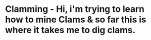 # Clamming - Hi, i'm trying to learn how to mine Clams & so far this is where it takes me to dig clams.
